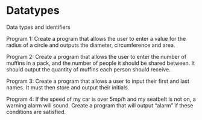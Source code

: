 # Datatypes
Data types and identifiers


 

Program 1: Create a program that allows the user to enter a value for the radius of a circle and outputs the diameter, circumference and area.

Program 2: 
Create a program that allows the user to enter the number of muffins in a pack, and the number of people it should be shared between. 
It should output the quantity of muffins each person should receive. 

 

Program 3: 
Create a program that allows a user to input their first and last names. It must then store and output their initials. 

 
Program 4:
If the speed of my car is over 5mp/h and my seatbelt is not on, a warning alarm will sound.
Create a program that will output “alarm” if these conditions are satisfied.	 

 
